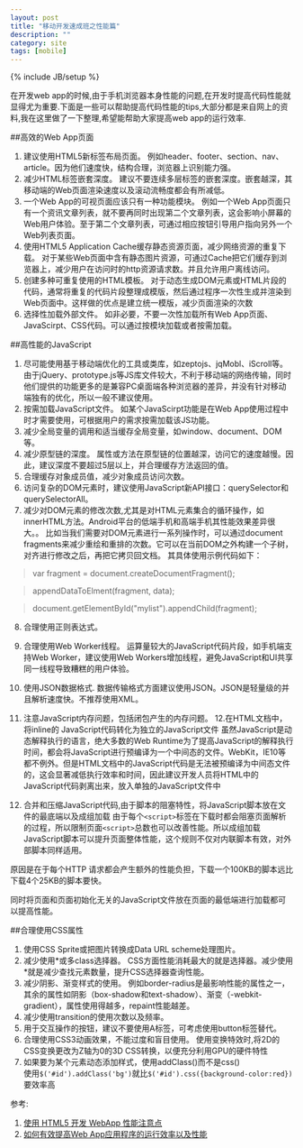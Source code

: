 ```yaml
---
layout: post
title: "移动开发速成班之性能篇"
description: ""
category: site
tags: [mobile]
---
```

{% include JB/setup %}

在开发web app的时候,由于手机浏览器本身性能的问题,在开发时提高代码性能就显得尤为重要.下面是一些可以帮助提高代码性能的tips,大部分都是来自网上的资料,我在这里做了一下整理,希望能帮助大家提高web app的运行效率.

##高效的Web App页面
1. 建议使用HTML5新标签布局页面。
例如header、footer、section、nav、article。因为他们速度快，结构合理，浏览器上识别能力强。
2. 减少HTML标签嵌套深度。
建议不要连续多层标签的嵌套深度。嵌套越深，其移动端的Web页面渲染速度以及滚动流畅度都会有所减低。
3. 一个Web App的可视页面应该只有一种功能模块。
例如一个Web App页面只有一个资讯文章列表，就不要再同时出现第二个文章列表，这会影响小屏幕的Web用户体验。至于第二个文章列表，可通过相应按钮引导用户指向另外一个Web列表页面。
4. 使用HTML5 Application Cache缓存静态资源页面，减少网络资源的重复下载。
对于某些Web页面中含有静态图片资源，可通过Cache把它们缓存到浏览器上，减少用户在访问时的http资源请求数。并且允许用户离线访问。
5. 创建多种可重复使用的HTML模板。
对于动态生成DOM元素或HTML片段的代码，通常将重复的代码片段整理成模版，然后通过程序一次性生成并渲染到Web页面中。这样做的优点是建立统一模版，减少页面渲染的次数
6. 选择性加载外部文件。
如非必要，不要一次性加载所有Web App页面、JavaScirpt、CSS代码。可以通过按模块加载或者按需加载。

##高性能的JavaScript
1. 尽可能使用基于移动端优化的工具或类库，如zeptojs、jqMobl、iScroll等。
由于jQuery、prototype.js等JS库文件较大，不利于移动端的网络传输，同时他们提供的功能更多的是兼容PC桌面端各种浏览器的差异，并没有针对移动端独有的优化，所以一般不建议使用。
2. 按需加载JavaScript文件。
如某个JavaScirpt功能是在Web App使用过程中时才需要使用，可根据用户的需求按需加载该JS功能。
3. 减少全局变量的调用和适当缓存全局变量，如window、document、DOM等。
4. 减少原型链的深度。
属性或方法在原型链的位置越深，访问它的速度越慢。因此，建议深度不要超过5层以上，并合理缓存方法返回的值。
5. 合理缓存对象成员值，减少对象成员访问次数。
6. 访问复杂的DOM元素时，建议使用JavaScript新API接口：querySelector和querySelectorAll。
7. 减少对DOM元素的修改次数,尤其是对HTML元素集合的循环操作，如innerHTML方法。Android平台的低端手机和高端手机其性能效果差异很大。。
比如当我们需要对DOM元素进行一系列操作时，可以通过document fragments来减少重绘和重排的次数。它可以在当前DOM之外构建一个子树，对齐进行修改之后，再把它拷贝回文档。
其具体使用示例代码如下：

>var fragment = document.createDocumentFragment();

>appendDataToElment(fragment, data);

>document.getElementById("mylist").appendChild(fragment);
	
8. 合理使用正则表达式。
9. 合理使用Web Worker线程。
运算量较大的JavaScript代码片段，如手机端支持Web Worker，建议使用Web Workers增加线程，避免JavaScript和UI共享同一线程导致糟糕的用户体验。
10. 使用JSON数据格式.
数据传输格式方面建议使用JSON。JSON是轻量级的并且解析速度快。不推荐使用XML。
11. 注意JavaScript内存问题，包括闭包产生的内存问题。 
12.在HTML文档中，将inline的 JavaScript代码转化为独立的JavaScript文件
虽然JavaScript是动态解释执行的语言，绝大多数的Web Runtime为了提高JavaScript的解释执行时间，都会将JavaScript进行预编译为一个中间态的文件。WebKit，IE10等都不例外。但是HTML文档中的JavaScript代码是无法被预编译为中间态文件的，这会显著减低执行效率和时间，因此建议开发人员将HTML中的JavaScript代码剥离出来，放入单独的JavaScript文件中

13. 合并和压缩JavaScript代码,由于脚本的阻塞特性，将JavaScript脚本放在文件的最底端以及成组加载
由于每个`<script>`标签在下载时都会阻塞页面解析的过程，所以限制页面`<script>`总数也可以改善性能。所以成组加载JavaScript脚本可以提升页面整体性能，这个规则不仅对内联脚本有效，对外部脚本同样适用。

原因是在于每个HTTP 请求都会产生额外的性能负担，下载一个100KB的脚本远比下载4个25KB的脚本要快。

同时将页面和页面初始化无关的JavaScript文件放在页面的最低端进行加载都可以提高性能。

##合理使用CSS属性
1. 使用CSS Sprite或把图片转换成Data URL scheme处理图片。
2. 减少使用\*或多class选择器。
CSS方面性能消耗最大的就是选择器。减少使用\*就是减少查找元素数量，提升CSS选择器查询性能。
3. 减少阴影、渐变样式的使用。
例如border-radius是最影响性能的属性之一，其余的属性如阴影（box-shadow和text-shadow）、渐变（-webkit-gradient），属性使用得越多，repaint性能越差。
4. 减少使用transition的使用次数以及频率。
5. 用于交互操作的按钮，建议不要使用A标签，可考虑使用button标签替代。
6. 合理使用CSS3动画效果，不能过度和盲目使用。
使用变换特效时,将2D的CSS变换更改为Z轴为0的3D CSS转换，以便充分利用GPU的硬件特性
7. 如果要为某个元素动态添加样式，使用addClass()而不是css()	
使用`$('#id').addClass('bg')`就比`$('#id').css({background-color:red})`要效率高


参考:
1. [使用 HTML5 开发 WebApp 性能注意点](http://software.intel.com/zh-cn/articles/phonegap-html5) 
2. [如何有效提高Web App应用程序的运行效率以及性能](http://h5dev.uc.cn/article-23-1.html) 












